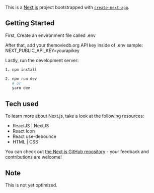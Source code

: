 This is a [Next.js](https://nextjs.org/) project bootstrapped with [`create-next-app`](https://github.com/vercel/next.js/tree/canary/packages/create-next-app).

## Getting Started

First, Create an environment file called .env

After that, add your themoviedb.org API key inside of .env
sample: NEXT_PUBLIC_API_KEY=yourapikey


Lastly, run the development server:

```bash
1. npm install

2. npm run dev
   # or
   yarn dev
```



## Tech used

To learn more about Next.js, take a look at the following resources:

- ReactJS | NextJS
- React Icon
- React use-debounce
- HTML | CSS

You can check out [the Next.js GitHub repository](https://github.com/vercel/next.js/) - your feedback and contributions are welcome!

## Note

This is not yet optimized.


